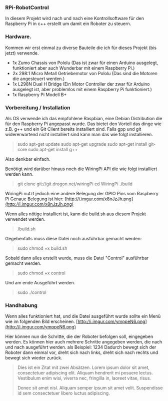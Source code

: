 ### RPi-RobotControl

In diesem Projekt wird nach und nach eine Kontrollsoftware für den Raspberry Pi in c++ erstellt um damit ein Roboter zu steuern.


### Hardware.

Kommen wir erst einmal zu diverse Bauteile die ich für dieses Projekt (bis jetzt) verwende.
 - 1x Zumo Chassis von Pololu (Das ist zwar für einen Arduino ausgelegt, funktioniert aber auch Wunderbar mit einem Raspberry Pi.)
 - 2x 298:1 Micro Metall Getriebemotor von Pololu (Das sind die Motoren die angesteuert werden.)
 - 1x L298N Dual H Bridge (Ein Motor Controller der zwar für Arduino ausgelegt ist, aber problemlos mit einem Raspberry Pi funktioniert.)
 - 1x Raspberry Pi Modell B+


### Vorbereitung / Installation

Als OS verwende ich das empfohlene Raspbian, eine Debian Distribution die für den Raspberry Pi angepasst wurde.
Das bietet den Vorteil das dinge wie z.B. g++ und ein Git Client bereits installiert sind. 
Falls gpp und git widererwartend nicht installiert sind kann man das wie folgt installieren.
> sudo apt-get update
> sudo apt-get upgrade
> sudo apt-get install git-core
> sudo apt-get install g++

Also denkbar einfach. 

Benötigt wird darüber hinaus noch die WiringPi API die wie folgt installiert werden kann.
> git clone git://git.drogon.net/wiringPi
> cd WiringPi
> ./build

WiringPi nutzt jedoch eine andere Belegung der GPIO Pins vom Raspberry Pi
Genaue Belegung ist hier: [http://i.imgur.com/x8nJzJh.png](http://i.imgur.com/x8nJzJh.png)

Wenn alles nötige installiert ist, kann die build.sh aus diesem Projekt verwendet werden. 
> /build.sh

Gegebenfalls muss diese Datei noch ausführbar gemacht werden:
> sudo chmod +x build.sh

Sobald dann alles erstellt wurde, muss die Datei "Control" ausführbar gemacht werden.
> sudo chmod +x control

Und am ende Ausgeführt werden.
> sudo ./control

### Handhabung

Wenn alles funktioniert hat, und die Datei ausgeführt wurde sollte ein Menü wie im folgenden Bild erscheinen.
[http://i.imgur.com/ymppeN6.png](http://i.imgur.com/ymppeN6.png)

Hier können nun die Schritte, die der Roboter befolgen soll, eingegeben werden. Es können hier auch mehrere Schritte angegeben werden, die nach und nach ausgeführt werden.
als Beispiel: 1234
Dadurch bewegt sich der Roboter dann einmal vor, dreht sich nach links, dreht sich nach rechts und bewegt sich wieder zurück.








> Dies ist ein Zitat mit zwei Absätzen. Lorem ipsum dolor sit amet,
> consectetuer adipiscing elit. Aliquam hendrerit mi posuere
> lectus. Vestibulum enim wisi, viverra nec, fringilla in, laoreet
> vitae, risus.
> 
> Donec sit amet nisl. Aliquam semper ipsum sit amet velit.
> Suspendisse id sem consectetuer libero luctus adipiscing.
